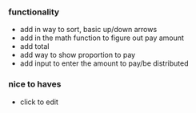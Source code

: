 ### functionality
- add in way to sort, basic up/down arrows
- add in the math function to figure out pay amount
- add total
- add way to show proportion to pay
- add input to enter the amount to pay/be distributed

### nice to haves
- click to edit